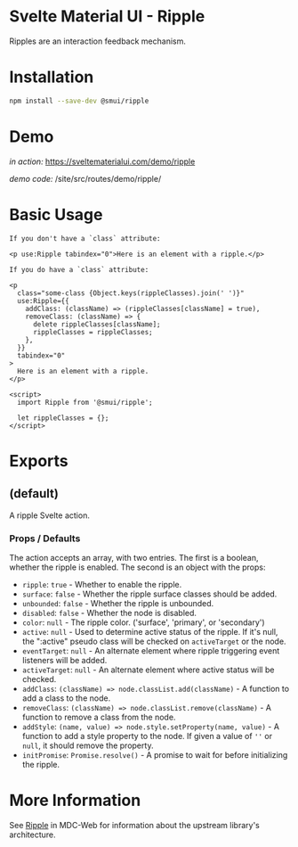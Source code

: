 # Svelte Material UI - Ripple

Ripples are an interaction feedback mechanism.

# Installation

```sh
npm install --save-dev @smui/ripple
```

# Demo

_in action:_ https://sveltematerialui.com/demo/ripple

_demo code:_ /site/src/routes/demo/ripple/

# Basic Usage

```svelte
If you don't have a `class` attribute:

<p use:Ripple tabindex="0">Here is an element with a ripple.</p>

If you do have a `class` attribute:

<p
  class="some-class {Object.keys(rippleClasses).join(' ')}"
  use:Ripple={{
    addClass: (className) => (rippleClasses[className] = true),
    removeClass: (className) => {
      delete rippleClasses[className];
      rippleClasses = rippleClasses;
    },
  }}
  tabindex="0"
>
  Here is an element with a ripple.
</p>

<script>
  import Ripple from '@smui/ripple';

  let rippleClasses = {};
</script>
```

# Exports

## (default)

A ripple Svelte action.

### Props / Defaults

The action accepts an array, with two entries. The first is a boolean, whether the ripple is enabled. The second is an object with the props:

- `ripple`: `true` - Whether to enable the ripple.
- `surface`: `false` - Whether the ripple surface classes should be added.
- `unbounded`: `false` - Whether the ripple is unbounded.
- `disabled`: `false` - Whether the node is disabled.
- `color`: `null` - The ripple color. ('surface', 'primary', or 'secondary')
- `active`: `null` - Used to determine active status of the ripple. If it's null, the ":active" pseudo class will be checked on `activeTarget` or the node.
- `eventTarget`: `null` - An alternate element where ripple triggering event listeners will be added.
- `activeTarget`: `null` - An alternate element where active status will be checked.
- `addClass`: `(className) => node.classList.add(className)` - A function to add a class to the node.
- `removeClass`: `(className) => node.classList.remove(className)` - A function to remove a class from the node.
- `addStyle`: `(name, value) => node.style.setProperty(name, value)` - A function to add a style property to the node. If given a value of `''` or `null`, it should remove the property.
- `initPromise`: `Promise.resolve()` - A promise to wait for before initializing the ripple.

# More Information

See [Ripple](https://github.com/material-components/material-components-web/tree/v10.0.0/packages/mdc-ripple) in MDC-Web for information about the upstream library's architecture.
